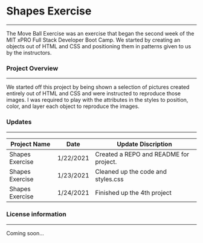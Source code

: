 # Shapes Exercise
___

The Move Ball Exercise was an exercise that began the second week of the MIT xPRO Full Stack Developer Boot Camp. We started by creating an objects out of HTML and CSS and positioning them in patterns given to us by the instructors.

### Project Overview
___

We started off this project by being shown a selection of pictures created entirely out of HTML and CSS and were instructed to reproduce those images. I was required to play with the attributes in the styles to position, color, and layer each object to reproduce the images.

### Updates
___

Project Name | Date | Update Discription
-------------|------|--------------------
Shapes Exercise | 1/22/2021 | Created a REPO and README for project.
Shapes Exercise | 1/23/2021 | Cleaned up the code and styles.css
Shapes Exercise | 1/24/2021 | Finished up the 4th project

### License information

___

Coming soon... <br>
